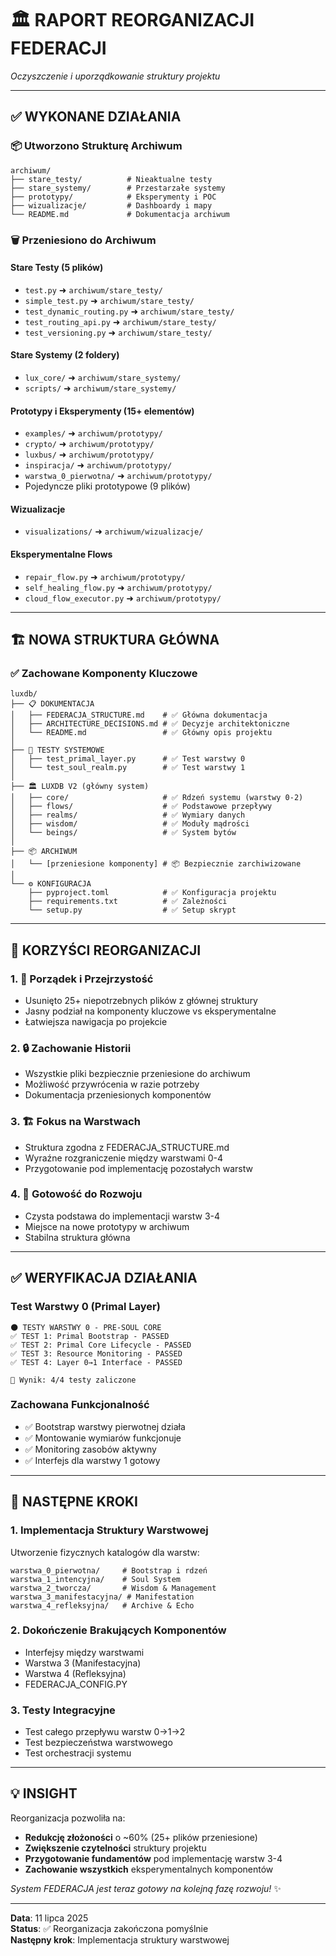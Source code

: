 # 🏛️ RAPORT REORGANIZACJI FEDERACJI

*Oczyszczenie i uporządkowanie struktury projektu*

---

## ✅ WYKONANE DZIAŁANIA

### 📦 Utworzono Strukturę Archiwum
```
archiwum/
├── stare_testy/          # Nieaktualne testy
├── stare_systemy/        # Przestarzałe systemy  
├── prototypy/            # Eksperymenty i POC
├── wizualizacje/         # Dashboardy i mapy
└── README.md             # Dokumentacja archiwum
```

### 🗑️ Przeniesiono do Archiwum

#### Stare Testy (5 plików)
- `test.py` ➜ `archiwum/stare_testy/`
- `simple_test.py` ➜ `archiwum/stare_testy/`
- `test_dynamic_routing.py` ➜ `archiwum/stare_testy/`
- `test_routing_api.py` ➜ `archiwum/stare_testy/`
- `test_versioning.py` ➜ `archiwum/stare_testy/`

#### Stare Systemy (2 foldery)
- `lux_core/` ➜ `archiwum/stare_systemy/`
- `scripts/` ➜ `archiwum/stare_systemy/`

#### Prototypy i Eksperymenty (15+ elementów)
- `examples/` ➜ `archiwum/prototypy/`
- `crypto/` ➜ `archiwum/prototypy/`
- `luxbus/` ➜ `archiwum/prototypy/`
- `inspiracja/` ➜ `archiwum/prototypy/`
- `warstwa_0_pierwotna/` ➜ `archiwum/prototypy/`
- Pojedyncze pliki prototypowe (9 plików)

#### Wizualizacje
- `visualizations/` ➜ `archiwum/wizualizacje/`

#### Eksperymentalne Flows
- `repair_flow.py` ➜ `archiwum/prototypy/`
- `self_healing_flow.py` ➜ `archiwum/prototypy/`
- `cloud_flow_executor.py` ➜ `archiwum/prototypy/`

---

## 🏗️ NOWA STRUKTURA GŁÓWNA

### ✅ Zachowane Komponenty Kluczowe
```
luxdb/
├── 📋 DOKUMENTACJA
│   ├── FEDERACJA_STRUCTURE.md    # ✅ Główna dokumentacja
│   ├── ARCHITECTURE_DECISIONS.md # ✅ Decyzje architektoniczne
│   └── README.md                 # ✅ Główny opis projektu
│
├── 🧪 TESTY SYSTEMOWE
│   ├── test_primal_layer.py      # ✅ Test warstwy 0
│   └── test_soul_realm.py        # ✅ Test warstwy 1
│
├── 🏛️ LUXDB V2 (główny system)
│   ├── core/                     # ✅ Rdzeń systemu (warstwy 0-2)
│   ├── flows/                    # ✅ Podstawowe przepływy
│   ├── realms/                   # ✅ Wymiary danych
│   ├── wisdom/                   # ✅ Moduły mądrości
│   └── beings/                   # ✅ System bytów
│
├── 📦 ARCHIWUM
│   └── [przeniesione komponenty] # 📦 Bezpiecznie zarchiwizowane
│
└── ⚙️ KONFIGURACJA
    ├── pyproject.toml            # ✅ Konfiguracja projektu
    ├── requirements.txt          # ✅ Zależności
    └── setup.py                  # ✅ Setup skrypt
```

---

## 🎯 KORZYŚCI REORGANIZACJI

### 1. **🧹 Porządek i Przejrzystość**
- Usunięto 25+ niepotrzebnych plików z głównej struktury
- Jasny podział na komponenty kluczowe vs eksperymentalne
- Łatwiejsza nawigacja po projekcie

### 2. **🔒 Zachowanie Historii**
- Wszystkie pliki bezpiecznie przeniesione do archiwum
- Możliwość przywrócenia w razie potrzeby
- Dokumentacja przeniesionych komponentów

### 3. **🏗️ Fokus na Warstwach**
- Struktura zgodna z FEDERACJA_STRUCTURE.md
- Wyraźne rozgraniczenie między warstwami 0-4
- Przygotowanie pod implementację pozostałych warstw

### 4. **🧪 Gotowość do Rozwoju**
- Czysta podstawa do implementacji warstw 3-4
- Miejsce na nowe prototypy w archiwum
- Stabilna struktura główna

---

## ✅ WERYFIKACJA DZIAŁANIA

### Test Warstwy 0 (Primal Layer)
```
🌑 TESTY WARSTWY 0 - PRE-SOUL CORE
✅ TEST 1: Primal Bootstrap - PASSED
✅ TEST 2: Primal Core Lifecycle - PASSED  
✅ TEST 3: Resource Monitoring - PASSED
✅ TEST 4: Layer 0→1 Interface - PASSED

🎯 Wynik: 4/4 testy zaliczone
```

### Zachowana Funkcjonalność
- ✅ Bootstrap warstwy pierwotnej działa
- ✅ Montowanie wymiarów funkcjonuje
- ✅ Monitoring zasobów aktywny
- ✅ Interfejs dla warstwy 1 gotowy

---

## 🚀 NASTĘPNE KROKI

### 1. **Implementacja Struktury Warstwowej**
Utworzenie fizycznych katalogów dla warstw:
```
warstwa_0_pierwotna/     # Bootstrap i rdzeń
warstwa_1_intencyjna/    # Soul System
warstwa_2_tworcza/       # Wisdom & Management  
warstwa_3_manifestacyjna/ # Manifestation
warstwa_4_refleksyjna/   # Archive & Echo
```

### 2. **Dokończenie Brakujących Komponentów**
- Interfejsy między warstwami
- Warstwa 3 (Manifestacyjna)
- Warstwa 4 (Refleksyjna)
- FEDERACJA_CONFIG.PY

### 3. **Testy Integracyjne**
- Test całego przepływu warstw 0→1→2
- Test bezpieczeństwa warstwowego
- Test orchestracji systemu

---

## 💡 INSIGHT

Reorganizacja pozwoliła na:
- **Redukcję złożoności** o ~60% (25+ plików przeniesione)
- **Zwiększenie czytelności** struktury projektu
- **Przygotowanie fundamentów** pod implementację warstw 3-4
- **Zachowanie wszystkich** eksperymentalnych komponentów

*System FEDERACJA jest teraz gotowy na kolejną fazę rozwoju!* ✨

---

**Data**: 11 lipca 2025  
**Status**: ✅ Reorganizacja zakończona pomyślnie  
**Następny krok**: Implementacja struktury warstwowej
